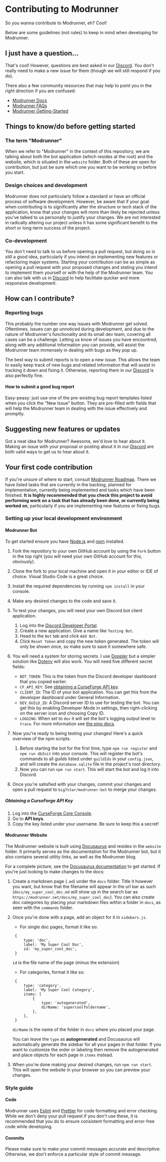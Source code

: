# Contributing to Modrunner

So you wanna contribute to Modrunner, eh? Cool!

Below are some guidelines (not rules) to keep in mind when developing for Modrunner.

## I just have a question...

That's cool! However, questions are best asked in our [Discord](https://discord.gg/HZMCRNUd5Z). You don't really need to 
make a new issue for them (though we will still respond if you do).

There also a few community resources that may help to point you in the right direction if you are confused:

- [Modrunner Docs](https://modrunner.net/docs/intro/)
- [Modrunner FAQs](https://modrunner.net/docs/faq/)
- [Modrunner Getting-Started](https://modrunner.net/docs/setting-up/)

## Things to know/do before getting started

### The term "Modrunner"

When we refer to "Modrunner" in the context of this repository, we are talking about both the bot application (which 
resides at the root) and the website, which is situated in the `website` folder. Both of these are open for contribution, 
but just be sure which one you want to be working on before you start.

### Design choices and development

Modrunner does not particularly follow a standard or have an official process of software development. However, be aware 
that if your goal when contributing is to significantly alter the structure or tech stack of the application, know that 
your changes will more than likely be rejected unless you've talked to us personally to justify your changes. We are not 
interested in radically altering our project unless it has some significant benefit to the short or long-term success of 
the project.

### Co-development

You don't need to talk to us before opening a pull request, but doing so is still a good idea, particularly if you intend 
on implementing new features or refactoring major systems. Starting your contribution can be as simple as opening a pull 
request with your proposed changes and stating you intend to implement them yourself or with the help of the Modrunner 
team. You can also talk with us in [Discord](https://discord.gg/HZMCRNUd5Z) to help facilitate quicker and more responsive 
development.

## How can I contribute?

### Reporting bugs

This probably the number one way issues with Modrunner get solved. Oftentimes, issues can go unnoticed during development, 
and due to the nature of Modrunner's functionality and its small dev team, covering all cases can be a challenge. Letting 
us know of issues you have encountred, along with any additional information you can provide, will assist the Modrunner 
team immensely in dealing with bugs as they pop up.

The best way to submit reports is to open a new issue. This allows the team to easily keep track of new bugs and related 
information that will assist in tracking it down and fixing it. Otherwise, reporting them in our 
[Discord](https://discord.gg/HZMCRNUd5Z) is also perfectly fine.

#### How to submit a good bug report

Easy-peasy: just use one of the pre-existing bug report templates listed when you click the "New Issue" button. They are 
pre-filled with fields that will help the Modrunner team in dealing with the issue effectively and promptly.

## Suggesting new features or updates

Got a neat idea for Modrunner? Awesome, we'd love to hear about it. Making an issue with your proposal or posting about 
it in our [Discord](https://discord.gg/HZMCRNUd5Z) are both valid ways to get us to hear about it.

## Your first code contribution

If you're unsure of where to start, consult [Modrunner Roadmap](https://trello.com/b/tNrFYngk). There we have listed 
tasks that are currently in the backlog, planned for implementation, currently being implemented and tasks which have been 
finished. **It is highly recommended that you check this project to avoid performing work on a task that has already been done, 
or currently being worked on**, particularly if you are implementing new features or fixing bugs.

### Setting up your local development environment

#### Modrunner Bot

To get started ensure you have [Node.js](https://nodejs.org/en/) and [npm](https://www.npmjs.com/) installed.

1. Fork the repository to your own GitHub account by using the `Fork` button in the top right (you will need your own GitHub account for this, obviously).
2. Clone the fork to your local machine and open it in your editor or IDE of choice. Visual Studio Code is a great choice.
3. Install the required dependencies by running `npm install` in your console.
4. Make any desired changes to the code and save it.
5. To test your changes, you will need your own Discord bot client application.
   1. Log into the [Discord Developer Portal](https://discord.com/developers).
   2. Create a new application. Give a name like `Testing Bot`.
   3. Head to the `Bot` tab and click `Add Bot`.
   4. Click `Reset Token` and copy the new token generated. The token will only be shown once, so make sure to save it somewhere safe.

6. You will need a system for storing secrets. I use [Doppler](https://www.doppler.com/) but a simpler solution like
[Dotenv](https://www.npmjs.com/package/dotenv) will also work. You will need five different secret fields:
   - `BOT_TOKEN`: This is the token from the Discord developer dashboard that you copied earlier.
   - `CF_API_KEY`: See [obtaining a CurseForge API key](#obtaining-a-curseforge-api-key).
   - `CLIENT_ID`: The ID of your bot application. You can get this from the developer dashboard under General Information.
   - `DEV_GUILD_ID`: A Discord server ID to use for testing the bot. You can get this by enabling Developer Mode in settings,
then right-clicking on the server icon and choosing Copy ID.
   - `LOGGING`: When set to `dev` it will set the bot's logging output level to `trace`. For more information see [the pino docs](https://getpino.io/#/).

7. Now you're ready to being testing your changes! Here's a quick overview of the npm scripts.
   1. Before starting the bot for the first time, type `npm run register` and `npm run dbInit` into your console. This will register the bot's commands to all guilds listed under `guildIds` in your `config.json`, and will create the `database.sqlite` file in the project's root directory.
   2. Now you can run `npm run start`. This will start the bot and log it into Discord.
8. Once you're satisfied with your changes, commit your changes and open a pull request to `big7star/modrunner-bot` to merge your changes.

##### Obtaining a CurseForge API Key

1. Log into the [CurseForge Core Console](https://console.curseforge.com/#/).
2. Go to **API keys**.
3. Copy the key listed under your username. Be sure to keep this a secret!

#### Modrunner Website

The Modrunner website is built using [Docusaurus](https://docusaurus.io/) and resides in the `website` folder. It primarily serves as the documentation for the Modrunner bot, but it also contains several utility links, as well as the Modrunner blog.

For a complete picture, see the [Docusaurus documentation](https://docusaurus.io/docs) to get started. If you're just looking to make changes to the docs:

1. Create a markdown page (`.md`) under the `docs` folder. Title it however you want, but know that the filename will appear in the url bar as such (`docs/my_super_cool_doc.md` will show up in the search bar as `https://modrunner.net/docs/my_super_cool_doc`). You can also create doc categories by placing your markdown files within a folder in `docs`, as seen with the `commands` folder.
2. Once you're done with a page, add an object for it in `sidebars.js`.

   - For single doc pages, format it like so:

   ```JS
   	{
   		type: 'doc',
   		label: 'My Super Cool Doc',
   		id: 'my_super_cool_doc',
   	}
   ```

   `id` is the file name of the page (minus the extension)

   - For categories, format it like so:

   ```JS
   	{
   		type: 'category',
   		label: 'My Super Cool Category',
   		items: [
   			{
   				type: 'autogenerated',
   				dirName: 'supercoolfoldername',
   			},
   		],
   	}
   ```

   `dirName` is the name of the folder in `docs` where you placed your page.

   You can leave the `type` as **autogenerated** and Docusaurus will automatically generate the sidebar for all your pages 
in that folder. If you want to customize the order or labeling then remove the autogenerated and place objects for each page in `items` instead.

3. When you're done making your desired changes, run `npm run start`. This will open the website in your browser so you can preview your changes.

### Style guide

#### Code

Modrunner uses [Eslint](https://eslint.org/) and [Prettier](https://prettier.io/) for code formatting and error checking. 
While we don't deny your pull request if you don't use these, it is recommended that you do to ensure consistent 
formatting and error-free code while developing.

#### Commits

Please make sure to make your commit messages accurate and descriptive. Otherwise, we don't enforce a particular style of commit message.
